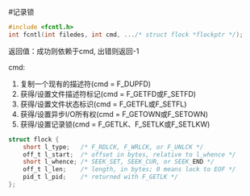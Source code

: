 #记录锁


``` c
#include <fcntl.h>
int fcntl(int filedes, int cmd, .../* struct flock *flockptr */);
```
返回值：成功则依赖于cmd, 出错则返回-1

cmd:
1. 复制一个现有的描述符(cmd = F\_DUPFD)
2. 获得/设置文件描述符标记(cmd = F\_GETFD或F\_SETFD)
3. 获得/设置文件状态标识(cmd = F\_GETFL或F\_SETFL)
4. 获得/设置异步I/O所有权(cmd = F\_GETOWN或F\_SETOWN)
5. 获得/设置记录锁(cmd = F\_GETLK、F\_SETLK或F\_SETLKW)

``` c
struct flock {
	short l_type;	/* F_RDLCK, F_WRLCK, or F_UNLCK */
	off_t l_start;	/* offset in bytes, relative to l_whence */
	short l_whence; /* SEEK_SET, SEEK_CUR, or SEEK_END */
	off_t l_len;	/* length, in bytes; 0 means lock to EOF */
	pid_t l_pid;	/* returned with F_GETLK */
};
```
